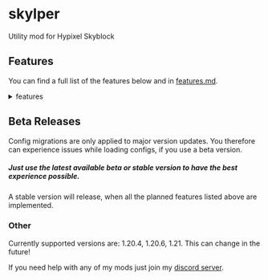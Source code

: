 # skylper

Utility mod for Hypixel Skyblock

## Features

You can find a full list of the features below and
in [features.md](https://github.com/btwonion/skylper/blob/master/features.md).
<details>
<summary>features</summary>

### Menu

- non-completed collection highlighter
- non-completed bestiary highlighter

### Mining

- mining ability indicator and notification
- Total Powder overlay
- highlight completed commissions in commissions menu

#### Crystal Hollows

- waypoints for:
    - goblin king
    - goblin queen
    - precursor city
    - jungle temple
    - amethyst crystal (explicitly as the jungle temple entrance differs from the crystal)
    - odawa
    - khazad dum
    - mines of divan
    - crystal nucleus
    - fairy grotto
    - corleone
    - key guardian
- auto waypoint recognition through public chat
- waypoints manage screen via hotkey `p` or the config screen
- crystal completion overlay
- powder grinding overlay
    - session time
    - opened chests
    - farmed mithril, gemstone and glacite powder in total/per hour/per minute
    - active double powder event
- automatic crystal hollows pass renew
- treasure chest highlighting
- treasure chest particle highlighting

### Misc

- notification for lobby you already joined

### Planned Features

#### General

- customizable mob highlights
- general profit tracker

#### Crystal Hollows

- wishing compass solver
- nucleus profit tracker
- needed item overlay based on current zone

</details>

## Beta Releases

Config migrations are only applied to major version updates. You therefore can experience issues while loading configs,
if you use a beta version.

##### Just use the latest available beta or stable version to have the best experience possible.

A stable version will release, when all the planned features listed above are implemented.

### Other

Currently supported versions are: 1.20.4, 1.20.6, 1.21. This can change in the future!

If you need help with any of my mods just join my [discord server](https://nyon.dev/discord).
